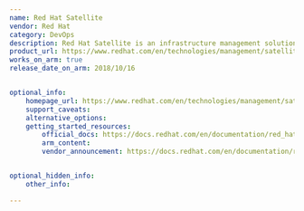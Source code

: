 ```yaml
---
name: Red Hat Satellite
vendor: Red Hat
category: DevOps
description: Red Hat Satellite is an infrastructure management solution that helps organizations efficiently deploy, configure, update, and maintain Red Hat Enterprise Linux systems and related infrastructure - ensuring security, consistency, and compliance across environments.
product_url: https://www.redhat.com/en/technologies/management/satellite
works_on_arm: true
release_date_on_arm: 2018/10/16


optional_info:
    homepage_url: https://www.redhat.com/en/technologies/management/satellite
    support_caveats:
    alternative_options:
    getting_started_resources:
        official_docs: https://docs.redhat.com/en/documentation/red_hat_satellite/
        arm_content:
        vendor_announcement: https://docs.redhat.com/en/documentation/red_hat_satellite/6.4/html-single/release_notes/index


optional_hidden_info:
    other_info: 

---
```

